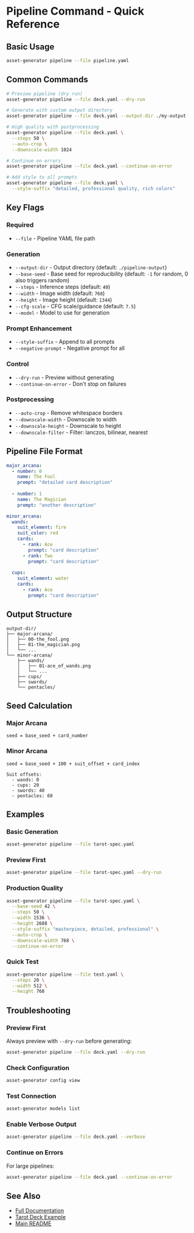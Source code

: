 # Pipeline Command - Quick Reference

## Basic Usage

```bash
asset-generator pipeline --file pipeline.yaml
```

## Common Commands

```bash
# Preview pipeline (dry run)
asset-generator pipeline --file deck.yaml --dry-run

# Generate with custom output directory
asset-generator pipeline --file deck.yaml --output-dir ./my-output

# High quality with postprocessing
asset-generator pipeline --file deck.yaml \
  --steps 50 \
  --auto-crop \
  --downscale-width 1024

# Continue on errors
asset-generator pipeline --file deck.yaml --continue-on-error

# Add style to all prompts
asset-generator pipeline --file deck.yaml \
  --style-suffix "detailed, professional quality, rich colors"
```

## Key Flags

### Required
- `--file` - Pipeline YAML file path

### Generation
- `--output-dir` - Output directory (default: `./pipeline-output`)
- `--base-seed` - Base seed for reproducibility (default: `-1` for random, 0 also triggers random)
- `--steps` - Inference steps (default: `40`)
- `--width` - Image width (default: `768`)
- `--height` - Image height (default: `1344`)
- `--cfg-scale` - CFG scale/guidance (default: `7.5`)
- `--model` - Model to use for generation

### Prompt Enhancement
- `--style-suffix` - Append to all prompts
- `--negative-prompt` - Negative prompt for all

### Control
- `--dry-run` - Preview without generating
- `--continue-on-error` - Don't stop on failures

### Postprocessing
- `--auto-crop` - Remove whitespace borders
- `--downscale-width` - Downscale to width
- `--downscale-height` - Downscale to height
- `--downscale-filter` - Filter: lanczos, bilinear, nearest

## Pipeline File Format

```yaml
major_arcana:
  - number: 0
    name: The Fool
    prompt: "detailed card description"
  
  - number: 1
    name: The Magician
    prompt: "another description"

minor_arcana:
  wands:
    suit_element: fire
    suit_color: red
    cards:
      - rank: Ace
        prompt: "card description"
      - rank: Two
        prompt: "card description"
  
  cups:
    suit_element: water
    cards:
      - rank: Ace
        prompt: "card description"
```

## Output Structure

```
output-dir/
├── major-arcana/
│   ├── 00-the_fool.png
│   ├── 01-the_magician.png
│   └── ...
└── minor-arcana/
    ├── wands/
    │   ├── 01-ace_of_wands.png
    │   └── ...
    ├── cups/
    ├── swords/
    └── pentacles/
```

## Seed Calculation

### Major Arcana
```
seed = base_seed + card_number
```

### Minor Arcana
```
seed = base_seed + 100 + suit_offset + card_index

Suit offsets:
  - wands: 0
  - cups: 20
  - swords: 40
  - pentacles: 60
```

## Examples

### Basic Generation
```bash
asset-generator pipeline --file tarot-spec.yaml
```

### Preview First
```bash
asset-generator pipeline --file tarot-spec.yaml --dry-run
```

### Production Quality
```bash
asset-generator pipeline --file tarot-spec.yaml \
  --base-seed 42 \
  --steps 50 \
  --width 1536 \
  --height 2688 \
  --style-suffix "masterpiece, detailed, professional" \
  --auto-crop \
  --downscale-width 768 \
  --continue-on-error
```

### Quick Test
```bash
asset-generator pipeline --file test.yaml \
  --steps 20 \
  --width 512 \
  --height 768
```

## Troubleshooting

### Preview First
Always preview with `--dry-run` before generating:
```bash
asset-generator pipeline --file deck.yaml --dry-run
```

### Check Configuration
```bash
asset-generator config view
```

### Test Connection
```bash
asset-generator models list
```

### Enable Verbose Output
```bash
asset-generator pipeline --file deck.yaml --verbose
```

### Continue on Errors
For large pipelines:
```bash
asset-generator pipeline --file deck.yaml --continue-on-error
```

## See Also

- [Full Documentation](PIPELINE.md)
- [Tarot Deck Example](../examples/tarot-deck/)
- [Main README](../README.md)
